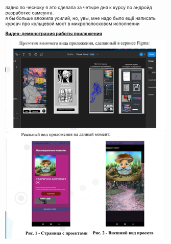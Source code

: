 ладно по чесноку я это сделала за четыре дня к курсу по андройд разработке самсунга.  
я бы больше вложила усилий, но, увы, мне надо было ещё написать курсач про кольцевой мост в микрополосковом исполнении  


**[Видео-демонстрация работы приложения](https://disk.yandex.ru/i/s1pHav5XhxUwlQ)**    






![Скриншот 1](demonstration/demonstration.png)  
![Скриншот 2](demonstration/demonstration2.png)

